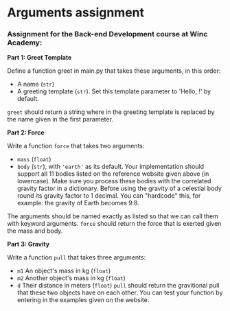 # Arguments assignment

### Assignment for the Back-end Development course at Winc Academy:


**Part 1: Greet Template**

Define a function greet in main.py that takes these arguments, in this order:

- A name (`str`)
- A greeting template (`str`). Set this template parameter to 'Hello, <name>!' by default.

`greet` should return a string where <name> in the greeting template is replaced by the name given in the first parameter.

 
**Part 2: Force**

Write a function `force` that takes two arguments:

- `mass` (`float`)
- `body` (`str`), with `'earth'` as its default. Your implementation should support all 11 bodies listed on the reference website given above (in lowercase). Make sure you process these bodies with the correlated gravity factor in a dictionary. Before using the gravity of a celestial body round its gravity factor to 1 decimal. You can "hardcode" this, for example: the gravity of Earth becomes 9.8.

The arguments should be named exactly as listed so that we can call them with keyword arguments. `force` should return the force that is exerted given the mass and body.


**Part 3: Gravity**

Write a function `pull` that takes three arguments:

- `m1` An object's mass in kg (`float`)
- `m2` Another object's mass in kg (`float`)
- `d` Their distance in meters (`float`)
`pull` should return the gravitional pull that these two objects have on each other. You can test your function by entering in the examples given on the website.
